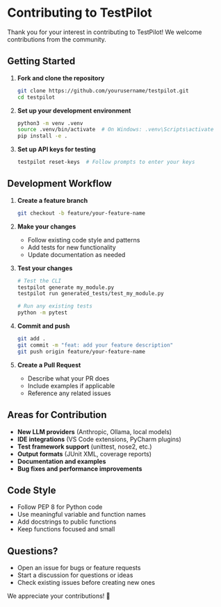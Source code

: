# Contributing to TestPilot

Thank you for your interest in contributing to TestPilot! We welcome contributions from the community.

## Getting Started

1. **Fork and clone the repository**
   ```bash
   git clone https://github.com/yourusername/testpilot.git
   cd testpilot
   ```

2. **Set up your development environment**
   ```bash
   python3 -m venv .venv
   source .venv/bin/activate  # On Windows: .venv\Scripts\activate
   pip install -e .
   ```

3. **Set up API keys for testing**
   ```bash
   testpilot reset-keys  # Follow prompts to enter your keys
   ```

## Development Workflow

1. **Create a feature branch**
   ```bash
   git checkout -b feature/your-feature-name
   ```

2. **Make your changes**
   - Follow existing code style and patterns
   - Add tests for new functionality
   - Update documentation as needed

3. **Test your changes**
   ```bash
   # Test the CLI
   testpilot generate my_module.py
   testpilot run generated_tests/test_my_module.py
   
   # Run any existing tests
   python -m pytest
   ```

4. **Commit and push**
   ```bash
   git add .
   git commit -m "feat: add your feature description"
   git push origin feature/your-feature-name
   ```

5. **Create a Pull Request**
   - Describe what your PR does
   - Include examples if applicable
   - Reference any related issues

## Areas for Contribution

- **New LLM providers** (Anthropic, Ollama, local models)
- **IDE integrations** (VS Code extensions, PyCharm plugins)
- **Test framework support** (unittest, nose2, etc.)
- **Output formats** (JUnit XML, coverage reports)
- **Documentation and examples**
- **Bug fixes and performance improvements**

## Code Style

- Follow PEP 8 for Python code
- Use meaningful variable and function names
- Add docstrings to public functions
- Keep functions focused and small

## Questions?

- Open an issue for bugs or feature requests
- Start a discussion for questions or ideas
- Check existing issues before creating new ones

We appreciate your contributions! 🚀 